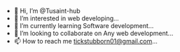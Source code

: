 - 👋 Hi, I’m @Tusaint-hub
- 👀 I’m interested in web developing...
- 🌱 I’m currently learning Software development...
- 💞️ I’m looking to collaborate on Any web development...
- 📫 How to reach me tickstubborn01@gmail.com...

<!---
Tusaint-hub/Tusaint-hub is a ✨ special ✨ repository because its `README.md` (this file) appears on your GitHub profile.
You can click the Preview link to take a look at your changes.
--->
